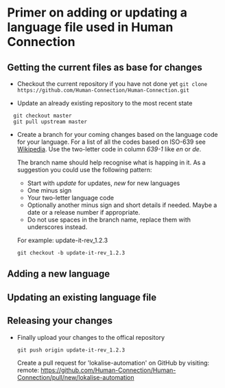 # Primer on adding or updating a language file used in Human Connection

## Getting the current files as base for changes

* Checkout the current repository if you have not done yet
    ```git clone https://github.com/Human-Connection/Human-Connection.git```

* Update an already existing repository to the most recent state

```
  git checkout master
  git pull upstream master
```

* Create a branch for your coming changes based on the language code for your language.
  For a list of all the codes based on ISO-639 see [Wikipedia](https://en.wikipedia.org/wiki/List_of_ISO_639-1_codes).
  Use the two-letter code in column *639-1* like *en* or *de*.

  The branch name should help recognise what is happing in it. As a suggestion you could use the following pattern:

  * Start with _update_ for updates, _new_ for new languages
  * One minus sign
  * Your two-letter language code
  * Optionally another minus sign and short details if needed. Maybe a date or a release number if appropriate.
  * Do not use spaces in the branch name, replace them with underscores instead.
  
  For example:  update-it-rev_1.2.3

    ```git checkout -b update-it-rev_1.2.3```

## Adding a new language


## Updating an existing language file


## Releasing your changes

* Finally upload your changes to the offical repository
  
    ```git push origin update-it-rev_1.2.3```


    Create a pull request for 'lokalise-automation' on GitHub by visiting:
remote:      https://github.com/Human-Connection/Human-Connection/pull/new/lokalise-automation
